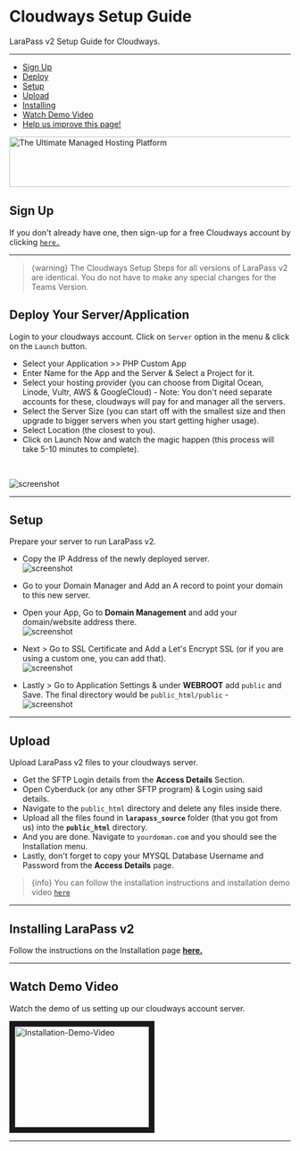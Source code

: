 # Cloudways Setup Guide

LaraPass v2 Setup Guide for Cloudways.

---

- [Sign Up](#sign-up)
- [Deploy](#deploy)
- [Setup](#setup)
- [Upload](#upload)
- [Installing](#installing)
- [Watch Demo Video](#video)
- [<a href="https://github.com/larapass/docs/edit/master/resources/docs/teams/setup/cloudways.md" target="_blank"><i class="fa fa-edit"></i> Help us improve this page!</a>](#)

<a href="https://refs.spargon.tech/cloudways" target="_blank"><img src="//www.cloudways.com/affiliate/accounts/default1/banners/61dde566.jpg" alt="The Ultimate Managed Hosting Platform" title="The Ultimate Managed Hosting Platform" width="728" height="90" /></a><img style="border:0" src="https://www.cloudways.com/affiliate/scripts/imp.php?id=94888&amp;a_bid=61dde566" width="1" height="1" alt="" />

<a name="sign-up"></a>
## Sign Up

If you don't already have one, then sign-up for a free Cloudways account by clicking <a href="https://refs.spargon.tech/cloudways" target="_blank">`here.`</a>

---

> {warning} The Cloudways Setup Steps for all versions of LaraPass v2 are identical. You do not have to make any special changes for the Teams Version.

<a name="deploy"></a>
## Deploy Your Server/Application

Login to your cloudways account. Click on `Server` option in the menu & click on the `Launch` button.

+ Select your Application >> PHP Custom App
+ Enter Name for the App and the Server & Select a Project for it.
+ Select your hosting provider (you can choose from Digital Ocean, Linode, Vultr, AWS & GoogleCloud) - Note: You don't need separate accounts for these, cloudways will pay for and manager all the servers.
+ Select the Server Size (you can start off with the smallest size and then upgrade to bigger servers when you start getting higher usage).
+ Select Location (the closest to you).
+ Click on Launch Now and watch the magic happen (this process will take 5-10 minutes to complete).  
<br/>  

![screenshot](/screenshots/setup/cloudways/configuration.png)

---

<a name="setup"></a>
## Setup

Prepare your server to run LaraPass v2.

+ Copy the IP Address of the newly deployed server.  
![screenshot](/screenshots/setup/cloudways/server.png)

+ Go to your Domain Manager and Add an A record to point your domain to this new server.
+ Open your App, Go to **Domain Management** and add your domain/website address there.  
![screenshot](/screenshots/setup/cloudways/domain.png)
+ Next > Go to SSL Certificate and Add a Let's Encrypt SSL (or if you are using a custom one, you can add that).  
![screenshot](/screenshots/setup/cloudways/ssl.png)
+ Lastly > Go to Application Settings & under **WEBROOT** add `public` and Save. The final directory would be `public_html/public` -  
![screenshot](/screenshots/setup/cloudways/webroot.png)

---

<a name="upload"></a>
## Upload

Upload LaraPass v2 files to your cloudways server.

+ Get the SFTP Login details from the **Access Details** Section.
+ Open Cyberduck (or any other SFTP program) & Login using said details.
+ Navigate to the `public_html` directory and delete any files inside there.
+ Upload all the files found in **`larapass_source`** folder (that you got from us) into the **`public_html`** directory.
+ And you are done. Navigate to `yourdoman.com` and you should see the Installation menu.
+ Lastly, don't forget to copy your MYSQL Database Username and Password from the **Access Details** page.

> {info} You can follow the installation instructions and installation demo video [`here`](../installation/overview#installing)

---

<a name="installing"></a>
## Installing LaraPass v2

Follow the instructions on the Installation page [**here.**](../installation/overview#installing)

---

<a name="video"></a>
## Watch Demo Video

Watch the demo of us setting up our cloudways account server.
<br>

<a href="https://youtu.be/iz6zqW67_eY" target="_blank">
    <img src="/screenshots/setup/cloudways/setup-demo.jpg" alt="Installation-Demo-Video" width="240" height="180" border="10" />
</a>

---
<br />
<larecipe-feedback message="Thankyou for your feedback!">
</larecipe-feedback>
